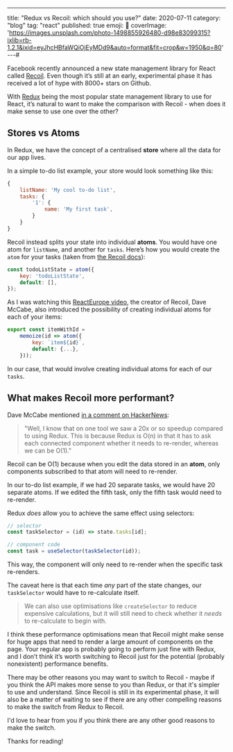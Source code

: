 ---
title: "Redux vs Recoil: which should you use?"
date: 2020-07-11
category: "blog"
tag: "react"
published: true
emoji: 🐍
coverImage: 'https://images.unsplash.com/photo-1498855926480-d98e83099315?ixlib=rb-1.2.1&ixid=eyJhcHBfaWQiOjEyMDd9&auto=format&fit=crop&w=1950&q=80'
---# 

Facebook recently announced a new state management library for React called [Recoil](https://github.com/facebookexperimental/Recoil). Even though it’s still at an early, experimental phase it has received a lot of hype with 8000+ stars on Github.

With [Redux](https://github.com/reduxjs/react-redux) being the most popular state management library to use for React, it’s natural to want to make the comparison with Recoil - when does it make sense to use one over the other?

## Stores vs Atoms
In Redux, we have the concept of a centralised **store** where all the data for our app lives. 

In a simple to-do list example, your store would look something like this:

```js
{
    listName: 'My cool to-do list',
    tasks: {
        '1': {
            name: 'My first task',
        }
    }
}
```

Recoil instead splits your state into individual **atoms**. You would have one atom for `listName`, and another for `tasks`. Here’s how you would create the `atom` for your tasks (taken from [the Recoil docs](https://recoiljs.org/docs/basic-tutorial/atoms)):

```js
const todoListState = atom({
    key: 'todoListState',
    default: [],
});
```

As I was watching this [ReactEurope video](https://youtu.be/_ISAA_Jt9kI), the creator of Recoil, Dave McCabe, also introduced the possibility of creating individual atoms for each of your items:

```js
export const itemWithId =
    memoize(id => atom({
        key: `item${id}`,
        default: {...},
    }));
```
In our case, that would involve creating individual atoms for each of our `tasks`.

## What makes Recoil more performant?

Dave McCabe mentioned [in a comment on HackerNews](https://news.ycombinator.com/item?id=23183177):

> "Well, I know that on one tool we saw a 20x or so speedup compared to using Redux. This is because Redux is O(n) in that it has to ask each connected component whether it needs to re-render, whereas we can be O(1)."

Recoil can be O(1) because when you edit the data stored in an **atom**, only components subscribed to that atom will need to re-render. 

In our to-do list example, if we had 20 separate tasks, we would have 20 separate atoms. If we edited the fifth task, only the fifth task would need to re-render.

Redux _does_ allow you to achieve the same effect using selectors:
```js
// selector
const taskSelector = (id) => state.tasks[id];

// component code
const task = useSelector(taskSelector(id));
```

This way, the component will only need to re-render when the specific task re-renders.

The caveat here is that each time _any_ part of the state changes, our `taskSelector` would have to re-calculate itself. 

> We can also use optimisations like `createSelector` to reduce expensive calculations, but it will still need to check whether it _needs_ to re-calculate to begin with.

I think these performance optimisations mean that Recoil might make sense for huge apps that need to render a large amount of components on the page. Your regular app is probably going to perform just fine with Redux, and I don’t think it’s worth switching to Recoil just for the potential (probably nonexistent) performance benefits.

There may be other reasons you may want to switch to Recoil - maybe if you think the API makes more sense to you than Redux, or that it's simpler to use and understand. Since Recoil is still in its experimental phase, it will also be a matter of waiting to see if there are any other compelling reasons to make the switch from Redux to Recoil.

I'd love to hear from you if you think there are any other good reasons to make the switch.

Thanks for reading!